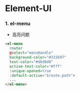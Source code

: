 # Element-UI

### 1. el-menu
- 高亮问题

```html
<el-menu
  router
  @select="menuHandle"
  background-color="#315697"
  text-color="#d8d8d8"
  active-text-color="#fff"
  :unique-opened=true
  :default-active="$route.path">
  ...
</el-menu>
```
